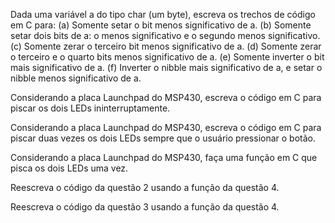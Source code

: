 Dada uma variável a do tipo char (um byte), escreva os trechos de código em C para: (a) Somente setar o bit menos significativo de a. (b) Somente setar dois bits de a: o menos significativo e o segundo menos significativo. (c) Somente zerar o terceiro bit menos significativo de a. (d) Somente zerar o terceiro e o quarto bits menos significativo de a. (e) Somente inverter o bit mais significativo de a. (f) Inverter o nibble mais significativo de a, e setar o nibble menos significativo de a.

Considerando a placa Launchpad do MSP430, escreva o código em C para piscar os dois LEDs ininterruptamente.

Considerando a placa Launchpad do MSP430, escreva o código em C para piscar duas vezes os dois LEDs sempre que o usuário pressionar o botão.

Considerando a placa Launchpad do MSP430, faça uma função em C que pisca os dois LEDs uma vez.

Reescreva o código da questão 2 usando a função da questão 4.

Reescreva o código da questão 3 usando a função da questão 4.
